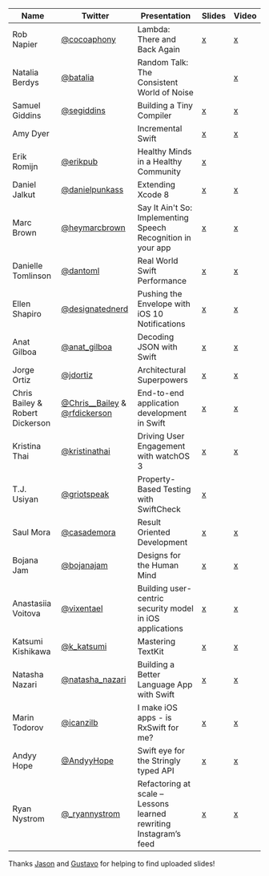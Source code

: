 | Name                            | Twitter                                                                                               | Presentation                                                      | Slides                                                                                          | Video |
|---------------------------------|-------------------------------------------------------------------------------------------------------|-------------------------------------------------------------------|-------------------------------------------------------------------------------------------------|-------|
| Rob Napier                      | [@cocoaphony](https://twitter.com/cocoaphony)                                                           | Lambda: There and Back Again                                      | [x](https://speakerdeck.com/realm/rob-napier-lambda-there-and-back-againrob-napier)                                                                                                 | [x](https://realm.io/news/tryswift-rob-napier-swift-legacy-functional-programming/)       |
| Natalia Berdys                  | [@batalia](https://twitter.com/batalia)                                                               | Random Talk: The Consistent World of Noise                        |                                                                                                 | [x](https://realm.io/news/tryswift-natalia-berdy-random-talk-consistent-world-noise-swift-gamekit-ios/)       |
| Samuel Giddins                  | [@segiddins](https://twitter.com/segiddins)                                                           | Building a Tiny Compiler                                          |                                           [x](https://speakerdeck.com/segiddins/writing-a-tiny-compiler)                                                      | [x](https://realm.io/news/tryswift-samuel-giddins-building-tiny-compiler-swift-ios/)       |
| Amy Dyer                        |                                                                                                       | Incremental Swift                                                 | [x](https://speakerdeck.com/realm/amy-dyer-incremental-swift)                                                                                                 | [x](https://realm.io/news/tryswift-amy-dyer-incremental-swift/)       |
| Erik Romijn                     | [@erikpub](https://twitter.com/erikpub)                                                               | Healthy Minds in a Healthy Community                              |                                           [x](https://speakerdeck.com/erik/healthy-minds-in-a-healthy-community-at-try-swift-nyc-2016)                                                      |       |
| Daniel Jalkut                   | [@danielpunkass](https://twitter.com/danielpunkass)                                                   | Extending Xcode 8                                                 | [x](https://speakerdeck.com/danielpunkass/extending-xcode-8-try-swift-nyc-2016)                                                                                                 | [x](https://realm.io/news/jalkut-extending-xcode-8/)       |
| Marc Brown                      | [@heymarcbrown](https://twitter.com/heymarcbrown)                                                     | Say It Ain't So: Implementing Speech Recognition in your app      | [x](https://speakerdeck.com/marcdown/say-it-aint-so-implementing-speech-recognition-in-your-app)                                                                                                 | [x](https://realm.io/news/tryswift-marc-brown-say-it-aint-so-implementing-speech-recognition/)       |
| Danielle Tomlinson              | [@dantoml](https://twitter.com/dantoml)                                                               | Real World Swift Performance                                      | [x](https://speakerdeck.com/dantoml/introduction-to-swift-performance-try-swift-2016)                                                                                                 | [x](https://realm.io/news/real-world-swift-performance/)       |
| Ellen Shapiro                   | [@designatednerd](https://twitter.com/designatednerd)                                                 | Pushing the Envelope with iOS 10 Notifications                    |                                          [x](https://speakerdeck.com/designatednerd/pushing-the-envelope-with-ios-10-notifications-try-swift-nyc-september-2016)                                                      | [x](https://realm.io/news/tryswift-ellen-shapiro-pushing-envelope-ios-10-notifications/)       |
| Anat Gilboa                     | [@anat_gilboa](https://twitter.com/anat_gilboa)                                                       | Decoding JSON with Swift                                          | [x](https://speakerdeck.com/anatg/parsing-json-in-swift)                                                                                                 | [x](https://realm.io/news/tryswift-anat-gilboa-decoding-json-with-swift/)       |
| Jorge Ortiz                     | [@jdortiz](https://twitter.com/jdortiz)                                                               | Architectural Superpowers                                         | [x](https://speakerdeck.com/realm/jorge-ortiz-architectural-superpowers)                                                                                                 | [x](https://realm.io/news/tryswift-jorge-ortiz-architectural-superpowers-swift-ios/)       |
| Chris Bailey & Robert Dickerson | [@Chris__Bailey](https://twitter.com/Chris__Bailey) & [@rfdickerson](https://twitter.com/rfdickerson) | End-to-end application development in Swift                       |         [x](http://www.slideshare.net/cnbailey/tryswift-nyc-end-to-end-application-development-in-swift)                                                                                        | [x](https://realm.io/news/tryswift-chris-robert-end-to-end-application-development-swift-backend/)       |
| Kristina Thai                   | [@kristinathai](https://twitter.com/kristinathai)                                                     | Driving User Engagement with watchOS 3                            |                                           [x](http://www.slideshare.net/KristinaThai/driving-user-engagement-with-watchos-3)                                                      | [x](https://realm.io/news/tryswiftnyc-kristina-thai-watchos3/)       |
| T.J. Usiyan                     | [@griotspeak](https://twitter.com/griotspeak)                                                         | Property-Based Testing with SwiftCheck                            |                                           [x](https://speakerdeck.com/griotspeak/property-based-testing-with-swiftcheck)                                                      |       |
| Saul Mora                       | [@casademora](https://twitter.com/casademora)                                                         | Result Oriented Development                                       | [x](https://speakerdeck.com/casademora/result-oriented-development)                                                                                                 | [x](https://realm.io/news/tryswift-saul-mora-result-oriented-development/)       |
| Bojana Jam                      | [@bojanajam](https://twitter.com/bojanajam)                                                           | Designs for the Human Mind                                        | [x](https://speakerdeck.com/realm/bojana-jam-designs-for-the-human-mind)                                                                                                | [x](https://realm.io/news/tryswift-Bojana-Jam-Designs-for-the-Human-Mind/)       |
| Anastasiia Voitova              | [@vixentael](https://twitter.com/vixentael)                                                           | Building user-centric security model in iOS applications          | [x](https://speakerdeck.com/vixentael/building-user-centric-security-model-in-ios-applications) | [x](https://realm.io/news/tryswift-anastasiia-voitova-building-user-centric-security-model-ios-applications-swift/)       |
| Katsumi Kishikawa               | [@k_katsumi](https://twitter.com/k_katsumi)                                                           | Mastering TextKit                                                           |                                           [x](https://speakerdeck.com/kishikawakatsumi/mastering-textkit)                                                      | [x](https://realm.io/news/tryswift-katsumi-kishikawa-mastering-textkit-swift-ios/)       |
| Natasha Nazari                  | [@natasha_nazari](https://twitter.com/natasha_nazari)                                                 | Building a Better Language App with Swift                         |        [x](https://speakerdeck.com/natashanazari/building-a-better-language-app-in-swift)       | [x](https://realm.io/news/tryswift-natasha-nazari-building-better-language-app-swift-ios/)       |
| Marin Todorov                   | [@icanzilb](https://twitter.com/icanzilb)                                                             | I make iOS apps - is RxSwift for me?                              |             [x](https://speakerdeck.com/icanzilb/is-rxswift-for-me-at-try-swift-nyc)            | [x](https://realm.io/news/tryswift-Marin-Todorov-I-create-iOS-apps-is-RxSwift-for-me/)       |
| Andyy Hope                      | [@AndyyHope](https://twitter.com/AndyyHope)                                                           | Swift eye for the Stringly typed API                              |                                           [x](https://speakerdeck.com/andyyhope/swift-eye-for-the-stringly-typed-api)                                                      | [x](https://realm.io/news/tryswift-andyy-hope-swift-eye-stringly-typed-api/)       |
| Ryan Nystrom                    | [@_ryannystrom](https://twitter.com/_ryannystrom)                                                     | Refactoring at scale – Lessons learned rewriting Instagram’s feed | [x](https://speakerdeck.com/realm/ryan-nystrom-refactoring-at-scale-lessons-learned-rewriting-instagrams-feed)                                                                                                 | [x](https://realm.io/news/tryswift-ryan-nystrom-refactoring-at-scale-lessons-learned-rewriting-instagram-feed/)       |


Thanks [Jason](https://github.com/jcsquatrito) and [Gustavo](https://github.com/barbosa) for helping to find uploaded slides!
